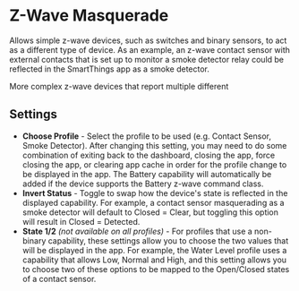 # Z-Wave Masquerade

Allows simple z-wave devices, such as switches and binary sensors, to act as a different type of device. As an example, an z-wave contact sensor with external contacts that is set up to monitor a smoke detector relay could be reflected in the SmartThings app as a smoke detector.

More complex z-wave devices that report multiple different 

## Settings
- **Choose Profile** - Select the profile to be used (e.g. Contact Sensor, Smoke Detector). After changing this setting, you may need to do some combination of exiting back to the dashboard, closing the app, force closing the app, or clearing app cache in order for the profile change to be displayed in the app. The Battery capability will automatically be added if the device supports the Battery z-wave command class.
- **Invert Status** - Toggle to swap how the device's state is reflected in the displayed capability. For example, a contact sensor masquerading as a smoke detector will default to Closed = Clear, but toggling this option will result in Closed = Detected.
- **State 1/2** *(not available on all profiles)* - For profiles that use a non-binary capability, these settings allow you to choose the two values that will be displayed in the app. For example, the Water Level profile uses a capability that allows Low, Normal and High, and this setting allows you to choose two of these options to be mapped to the Open/Closed states of a contact sensor.
